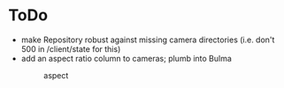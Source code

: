 # ToDo

* make Repository robust against missing camera directories (i.e. don't 500 in /client/state for this)
* add an aspect ratio column to cameras; plumb into Bulma <figure> aspect